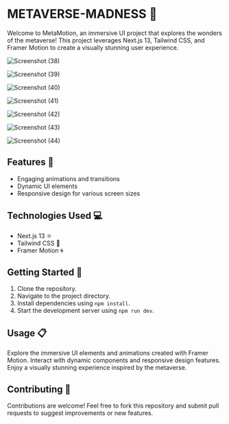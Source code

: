 # METAVERSE-MADNESS 🌌

Welcome to MetaMotion, an immersive UI project that explores the wonders of the metaverse! This project leverages Next.js 13, Tailwind CSS, and Framer Motion to create a visually stunning user experience.

![Screenshot (38)](https://github.com/WaelTarabishi/METAVERSE-MADNESS_UI/assets/110033974/b8a0f391-34db-4f92-85b6-c26c8e598a6b)

![Screenshot (39)](https://github.com/WaelTarabishi/METAVERSE-MADNESS_UI/assets/110033974/d4fe2aad-717d-4d19-a75a-6b79b55cb5a1)

![Screenshot (40)](https://github.com/WaelTarabishi/METAVERSE-MADNESS_UI/assets/110033974/41b45de2-3ff4-4a51-8fa4-edfcbfdf2d5b)

![Screenshot (41)](https://github.com/WaelTarabishi/METAVERSE-MADNESS_UI/assets/110033974/a9fe9ca8-c216-4c1e-b1d3-f139584147a3)

![Screenshot (42)](https://github.com/WaelTarabishi/METAVERSE-MADNESS_UI/assets/110033974/97e5d99f-58e7-4198-abb5-73cddff52c43)

![Screenshot (43)](https://github.com/WaelTarabishi/METAVERSE-MADNESS_UI/assets/110033974/73681969-49cd-4dba-8686-cc57ecfaf61f)

![Screenshot (44)](https://github.com/WaelTarabishi/METAVERSE-MADNESS_UI/assets/110033974/54148723-323e-4995-b554-c331591707fb)


## Features 🚀

- Engaging animations and transitions
- Dynamic UI elements
- Responsive design for various screen sizes

## Technologies Used 💻

- Next.js 13 ⚛️
- Tailwind CSS 🎨
- Framer Motion 🌀

## Getting Started 🚀

1. Clone the repository.
2. Navigate to the project directory.
3. Install dependencies using `npm install`.
4. Start the development server using `npm run dev`.

## Usage 📋

Explore the immersive UI elements and animations created with Framer Motion.
Interact with dynamic components and responsive design features.
Enjoy a visually stunning experience inspired by the metaverse.

## Contributing 🤝

Contributions are welcome! Feel free to fork this repository and submit pull requests to suggest improvements or new features.
